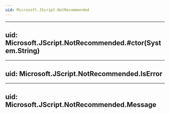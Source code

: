 ```yaml
---
uid: Microsoft.JScript.NotRecommended
---
```


---
uid: Microsoft.JScript.NotRecommended.#ctor(System.String)
---

---
uid: Microsoft.JScript.NotRecommended.IsError
---

---
uid: Microsoft.JScript.NotRecommended.Message
---
